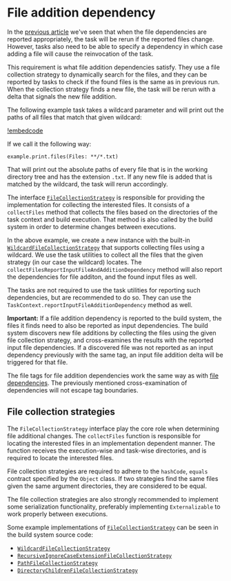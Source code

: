 # File addition dependency

In the [previous article](filedependencies.md) we've seen that when the file dependencies are reported appropriately, the task will be rerun if the reported files change. However, tasks also need to be able to specify a dependency in which case adding a file will cause the reinvocation of the task.

This requirement is what file addition dependencies satisfy. They use a file collection strategy to dynamically search for the files, and they can be reported by tasks to check if the found files is the same as in previous run. When the collection strategy finds a new file, the task will be rerun with a delta that signals the new file addition.

The following example task takes a wildcard parameter and will print out the paths of all files that match that given wildcard:

[!embedcode](example_fileadddep/src/example/PrintFileNamesTaskFactory.java "language: java, range-marker-start: //snippet-start,  range-marker-end: //snippet-end, trim-line-whitespace: true")

If we call it the following way:

```sakerscript
example.print.files(Files: **/*.txt)
```

That will print out the absolute paths of every file that is in the working directory tree and has the extension `.txt`. If any new file is added that is matched by the wildcard, the task will rerun accordingly.

The interface [`FileCollectionStrategy`](/javadoc/saker/build/task/dependencies/FileCollectionStrategy.html) is responsible for providing the implementation for collecting the interested files. It consists of a `collectFiles` method that collects the files based on the directories of the task context and build execution. That method is also called by the build system in order to determine changes between executions.

In the above example, we create a new instance with the built-in [`WildcardFileCollectionStrategy`](/javadoc/saker/build/task/utils/dependencies/WildcardFileCollectionStrategy.html) that supports collecting files using a wildcard. We use the task utilities to collect all the files that the given strategy (in our case the wildcard) locates. The `collectFilesReportInputFileAndAdditionDependency` method will also report the dependencies for file additon, and the found input files as well.

The tasks are not required to use the task utilities for reporting such dependencies, but are recommended to do so. They can use the `TaskContext.reportInputFileAdditionDependency` method as well.

**Important:** If a file addition dependency is reported to the build system, the files it finds need to also be reported as input dependencies. The build system discovers new file additions by collecting the files using the given file collection strategy, and cross-examines the results with the reported input file dependencies. If a discovered file was not reported as an input dependency previously with the same tag, an input file addition delta will be triggered for that file.

The file tags for file addition dependencies work the same way as with [file dependencies](filedependencies.md#dependency-tags). The previously mentioned cross-examination of dependencies will not escape tag boundaries.

## File collection strategies

The `FileCollectionStrategy` interface play the core role when determining file additional changes. The `collectFiles` function is responsible for locating the interested files in an implementation dependent manner. The function receives the execution-wise and task-wise directories, and is required to locate the interested files.

File collection strategies are required to adhere to the `hashCode`, `equals` contract specified by the `Object` class. If two strategies find the same files given the same argument directories, they are considered to be equal.

The file collection strategies are also strongly recommended to implement some serialization functionality, preferably implementing `Externalizable` to work properly between executions.

Some example implementations of [`FileCollectionStrategy`](https://github.com/sakerbuild/saker.build/blob/master/core/common/saker/build/task/dependencies/FileCollectionStrategy.java) can be seen in the build system source code:

* [`WildcardFileCollectionStrategy`](https://github.com/sakerbuild/saker.build/blob/master/core/common/saker/build/task/utils/dependencies/WildcardFileCollectionStrategy.java)
* [`RecursiveIgnoreCaseExtensionFileCollectionStrategy`](https://github.com/sakerbuild/saker.build/blob/master/core/common/saker/build/task/utils/dependencies/RecursiveIgnoreCaseExtensionFileCollectionStrategy.java)
* [`PathFileCollectionStrategy`](https://github.com/sakerbuild/saker.build/blob/master/core/common/saker/build/task/utils/dependencies/PathFileCollectionStrategy.java)
* [`DirectoryChildrenFileCollectionStrategy`](https://github.com/sakerbuild/saker.build/blob/master/core/common/saker/build/task/utils/dependencies/DirectoryChildrenFileCollectionStrategy.java)

